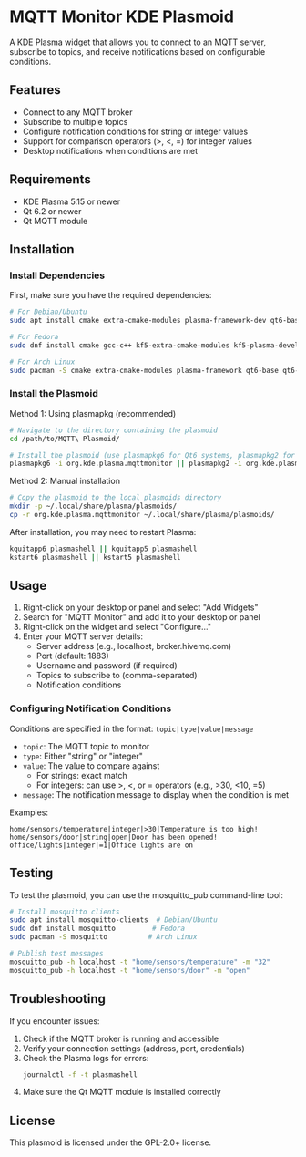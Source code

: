 # MQTT Monitor KDE Plasmoid

A KDE Plasma widget that allows you to connect to an MQTT server, subscribe to topics, and receive notifications based on configurable conditions.

## Features

- Connect to any MQTT broker
- Subscribe to multiple topics
- Configure notification conditions for string or integer values
- Support for comparison operators (>, <, =) for integer values
- Desktop notifications when conditions are met

## Requirements

- KDE Plasma 5.15 or newer
- Qt 6.2 or newer
- Qt MQTT module

## Installation

### Install Dependencies

First, make sure you have the required dependencies:

```bash
# For Debian/Ubuntu
sudo apt install cmake extra-cmake-modules plasma-framework-dev qt6-base-dev qt6-declarative-dev libkf5notifications-dev qt6-mqtt-dev

# For Fedora
sudo dnf install cmake gcc-c++ kf5-extra-cmake-modules kf5-plasma-devel qt6-qtbase-devel qt6-qtdeclarative-devel kf5-knotifications-devel qt6-qtmqtt-devel

# For Arch Linux
sudo pacman -S cmake extra-cmake-modules plasma-framework qt6-base qt6-declarative knotifications qt6-mqtt
```

### Install the Plasmoid

Method 1: Using plasmapkg (recommended)

```bash
# Navigate to the directory containing the plasmoid
cd /path/to/MQTT\ Plasmoid/

# Install the plasmoid (use plasmapkg6 for Qt6 systems, plasmapkg2 for older systems)
plasmapkg6 -i org.kde.plasma.mqttmonitor || plasmapkg2 -i org.kde.plasma.mqttmonitor
```

Method 2: Manual installation

```bash
# Copy the plasmoid to the local plasmoids directory
mkdir -p ~/.local/share/plasma/plasmoids/
cp -r org.kde.plasma.mqttmonitor ~/.local/share/plasma/plasmoids/
```

After installation, you may need to restart Plasma:

```bash
kquitapp6 plasmashell || kquitapp5 plasmashell
kstart6 plasmashell || kstart5 plasmashell
```

## Usage

1. Right-click on your desktop or panel and select "Add Widgets"
2. Search for "MQTT Monitor" and add it to your desktop or panel
3. Right-click on the widget and select "Configure..."
4. Enter your MQTT server details:
   - Server address (e.g., localhost, broker.hivemq.com)
   - Port (default: 1883)
   - Username and password (if required)
   - Topics to subscribe to (comma-separated)
   - Notification conditions

### Configuring Notification Conditions

Conditions are specified in the format: `topic|type|value|message`

- `topic`: The MQTT topic to monitor
- `type`: Either "string" or "integer"
- `value`: The value to compare against
  - For strings: exact match
  - For integers: can use >, <, or = operators (e.g., >30, <10, =5)
- `message`: The notification message to display when the condition is met

Examples:
```
home/sensors/temperature|integer|>30|Temperature is too high!
home/sensors/door|string|open|Door has been opened!
office/lights|integer|=1|Office lights are on
```

## Testing

To test the plasmoid, you can use the mosquitto_pub command-line tool:

```bash
# Install mosquitto clients
sudo apt install mosquitto-clients  # Debian/Ubuntu
sudo dnf install mosquitto         # Fedora
sudo pacman -S mosquitto          # Arch Linux

# Publish test messages
mosquitto_pub -h localhost -t "home/sensors/temperature" -m "32"
mosquitto_pub -h localhost -t "home/sensors/door" -m "open"
```

## Troubleshooting

If you encounter issues:

1. Check if the MQTT broker is running and accessible
2. Verify your connection settings (address, port, credentials)
3. Check the Plasma logs for errors:
   ```bash
   journalctl -f -t plasmashell
   ```
4. Make sure the Qt MQTT module is installed correctly

## License

This plasmoid is licensed under the GPL-2.0+ license.